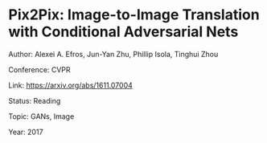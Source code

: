 # Pix2Pix: Image-to-Image Translation with Conditional Adversarial Nets
Author: Alexei A. Efros, Jun-Yan Zhu, Phillip Isola, Tinghui Zhou

Conference: CVPR

Link: https://arxiv.org/abs/1611.07004

Status: Reading

Topic: GANs, Image 

Year: 2017

